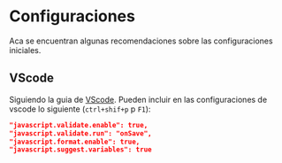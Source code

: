 # Configuraciones

Aca se encuentran algunas recomendaciones sobre las configuraciones iniciales.

## VScode

Siguiendo la guia de [VScode](../../herramientas/vscode.md). Pueden incluir en las configuraciones de vscode lo siguiente (`ctrl+shif+p` p `F1`):

```json
"javascript.validate.enable": true,
"javascript.validate.run": "onSave",
"javascript.format.enable": true,
"javascript.suggest.variables": true
```
